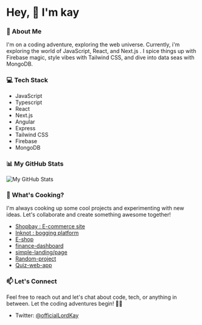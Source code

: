 # Hey, 👋 I'm kay

### 🚀 About Me
I'm on a coding adventure, exploring the web universe. Currently, i'm exploring the world of JavaScript, React, and Next.js . I spice things up with Firebase magic, style vibes with Tailwind CSS, and dive into data seas with MongoDB.

### 💻 Tech Stack
- JavaScript
- Typescript
- React
- Next.js
- Angular
- Express
- Tailwind CSS
- Firebase
- MongoDB

### 📊 My GitHub Stats
![My GitHub Stats](https://github-readme-stats.vercel.app/api?username=kindnesskay&show_icons=true&count_private=true&hide=contribs,prs&theme=radical)

### 🌟 What's Cooking?
I'm always cooking up some cool projects and experimenting with new ideas. Let's collaborate and create something awesome together!
- [Shopbay : E-commerce site](https://shopbay.vercel.app)
- [Inknot : bogging platform](https://inknot.vercel.app)
- [E-shop](https://eshop-nine-beta.vercel.app)
- [finance-dashboard](https://finance-dashboard-xx.vercel.app)
- [simple-landing/page ](https://first-angular-web-app.vercel.app/) 
- [Random-project](https://random-project-generator.vercel.app)
- [Quiz-web-app](https://simple-quiz-beryl.vercel.app/)
### 📫 Let's Connect
Feel free to reach out and let's chat about code, tech, or anything in between. Let the coding adventures begin! 🌈✨
- Twitter: [@officialLordKay](https://twitter.com/officialLordKay)
